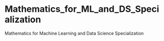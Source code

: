 # Mathematics_for_ML_and_DS_Specialization
Mathematics for Machine Learning and Data Science Specialization
